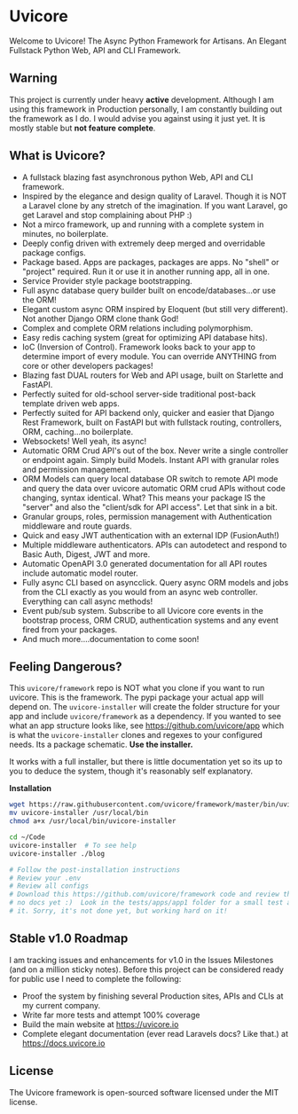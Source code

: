 # Uvicore

Welcome to Uvicore!  The Async Python Framework for Artisans. An Elegant Fullstack Python Web, API and CLI Framework.


## Warning

This project is currently under heavy **active** development.  Although I am using this framework in Production personally, I am constantly building out the framework as I do. I would advise you against using it just yet.  It is mostly stable but **not feature complete**.


## What is Uvicore?

* A fullstack blazing fast asynchronous python Web, API and CLI framework.
* Inspired by the elegance and design quality of Laravel.  Though it is NOT a Laravel clone by any stretch of the imagination.  If you want Laravel, go get Laravel and stop complaining about PHP :)
* Not a mirco framework, up and running with a complete system in minutes, no boilerplate.
* Deeply config driven with extremely deep merged and overridable package configs.
* Package based.  Apps are packages, packages are apps.  No "shell" or "project" required.  Run it or use it in another running app, all in one.
* Service Provider style package bootstrapping.
* Full async database query builder built on encode/databases...or use the ORM!
* Elegant custom async ORM inspired by Eloquent (but still very different).  Not another Django ORM clone thank God!
* Complex and complete ORM relations including polymorphism.
* Easy redis caching system (great for optimizing API database hits).
* IoC (Inversion of Control).  Framework looks back to your app to determine import of every module.  You can override ANYTHING from core or other developers packages!
* Blazing fast DUAL routers for Web and API usage, built on Starlette and FastAPI.
* Perfectly suited for old-school server-side traditional post-back template driven web apps.
* Perfectly suited for API backend only, quicker and easier that Django Rest Framework, built on FastAPI but with fullstack routing, controllers, ORM, caching...no boilerplate.
* Websockets!  Well yeah, its async!
* Automatic ORM Crud API's out of the box.  Never write a single controller or endpoint again.  Simply build Models. Instant API with granular roles and permission management.
* ORM Models can query local database OR switch to remote API mode and query the data over uvicore automatic ORM crud APIs without code changing, syntax identical.  What?  This means your package IS the "server" and also the "client/sdk for API access".  Let that sink in a bit.
* Granular groups, roles, permission management with Authentication middleware and route guards.
* Quick and easy JWT authentication with an external IDP (FusionAuth!)
* Multiple middleware authenticators.  APIs can autodetect and respond to Basic Auth, Digest, JWT and more.
* Automatic OpenAPI 3.0 generated documentation for all API routes include automatic model router.
* Fully async CLI based on asyncclick.  Query async ORM models and jobs from the CLI exactly as you would from an async web controller.  Everything can call async methods!
* Event pub/sub system.  Subscribe to all Uvicore core events in the bootstrap process, ORM CRUD, authentication systems and any event fired from your packages.
* And much more....documentation to come soon!



## Feeling Dangerous?

This `uvicore/framework` repo is NOT what you clone if you want to run uvicore.  This is the framework.  The pypi package your actual app will depend on.  The `uvicore-installer` will create the folder structure for your app and include `uvicore/framework` as a dependency.  If you wanted to see what an app structure looks like, see https://github.com/uvicore/app which is what the `uvicore-installer` clones and regexes to your configured needs.  Its a package schematic.  **Use the installer.**

It works with a full installer, but there is little documentation yet so its up to you to deduce the system, though it's reasonably self explanatory.

**Installation**
```bash
wget https://raw.githubusercontent.com/uvicore/framework/master/bin/uvicore-installer
mv uvicore-installer /usr/local/bin
chmod a+x /usr/local/bin/uvicore-installer

cd ~/Code
uvicore-installer  # To see help
uvicore-installer ./blog

# Follow the post-installation instructions
# Review your .env
# Review all configs
# Download this https://github.com/uvicore/framework code and review the guts since there are
# no docs yet :)  Look in the tests/apps/app1 folder for a small test app to glean how to use
# it. Sorry, it's not done yet, but working hard on it!
```


## Stable v1.0 Roadmap

I am tracking issues and enhancements for v1.0 in the Issues Milestones (and on a million sticky notes).  Before this project can be considered ready for public use I need to complete the following:

* Proof the system by finishing several Production sites, APIs and CLIs at my current company.
* Write far more tests and attempt 100% coverage
* Build the main website at https://uvicore.io
* Complete elegant documentation (ever read Laravels docs?  Like that.) at https://docs.uvicore.io



## License

The Uvicore framework is open-sourced software licensed under the MIT license.
